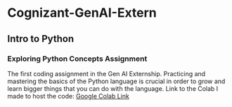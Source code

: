 # Cognizant-GenAI-Extern

## Intro to Python
### Exploring Python Concepts Assignment 
The first coding assignment in the Gen AI Externship. Practicing and mastering the basics of the Python language is crucial in order to grow and learn bigger things that you can do with the language.
Link to the Colab I made to host the code: [Google Colab Link](https://colab.research.google.com/drive/1dvQduvMAUwV293vsbr7nNrAf2ojcW995?usp=sharing)
